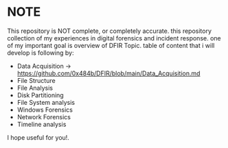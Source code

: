 # NOTE
This repository is NOT complete, or completely accurate. this repository collection of my experiences in digital forensics and incident response. one of my important goal is overview of DFIR Topic. table of content that i will develop is following by:
- Data Acquisition -> https://github.com/0x484b/DFIR/blob/main/Data_Acquisition.md
- File Structure
- File Analysis
- Disk Partitioning
- File System analysis
- Windows Forensics
- Network Forensics
- Timeline analysis

I hope useful for you!.

